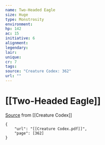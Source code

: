 ```yaml
---
name: Two-Headed Eagle
size: Huge
type: Monstrosity
environment: 
hp: 142
ac: 15
initiative: 6
alignment: 
legendary: 
lair: 
unique: 
cr: 7
tags: 
source: "Creature Codex: 362"
url: ""
---
```

# [[Two-Headed Eagle]]

[Source](zotero://open-pdf/library/items/NTNKJRHG?page=362) from [[Creature Codex]]

```pdf
{
	"url": "[[Creature Codex.pdf]]",
	"page": [362]
}
```

